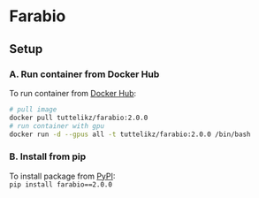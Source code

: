 # Farabio

## Setup
### A. Run container from Docker Hub
To run container from [Docker Hub](https://hub.docker.com/repository/docker/tuttelikz/farabio/general):  
```bash
# pull image
docker pull tuttelikz/farabio:2.0.0
# run container with gpu
docker run -d --gpus all -t tuttelikz/farabio:2.0.0 /bin/bash
```


### B. Install from pip
To install package from [PyPI](https://pypi.org/project/farabio/):  
`pip install farabio==2.0.0`  
